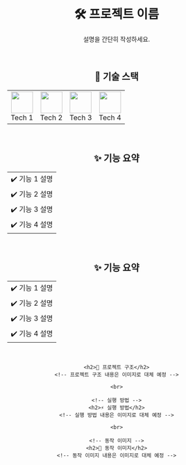 <div align="center">
    <h1>🛠 프로젝트 이름</h1>
    <p>설명을 간단히 작성하세요.</p>
    <br>
    <!-- 기술 스택 -->
    <h2>🚀 기술 스택</h2>
    <table>
        <tr>
            <td align="center"><img src="tech1.png" width="50"><br>Tech 1</td>
            <td align="center"><img src="tech2.png" width="50"><br>Tech 2</td>
            <td align="center"><img src="tech3.png" width="50"><br>Tech 3</td>
            <td align="center"><img src="tech4.png" width="50"><br>Tech 4</td>
        </tr>
    </table>
    <br>

<div align="center">
    <!-- 기능 요약 -->
    <h2>✨ 기능 요약</h2>
    <table>
        <tr>
            <td>✔️ 기능 1 설명</td>
        </tr>
        <tr>
            <td>✔️ 기능 2 설명</td>
        </tr>
        <tr>
            <td>✔️ 기능 3 설명</td>
        </tr>
        <tr>
            <td>✔️ 기능 4 설명</td>
        </tr>
    </table>
    <br>
<div align="center">
    <!-- 기능 요약 -->
    <h2>✨ 기능 요약</h2>
    <table>
        <tr>
            <td>✔️ 기능 1 설명</td>
        </tr>
        <tr>
            <td>✔️ 기능 2 설명</td>
        </tr>
        <tr>
            <td>✔️ 기능 3 설명</td>
        </tr>
        <tr>
            <td>✔️ 기능 4 설명</td>
        </tr>
    </table>
    <br>

    <h2>📁 프로젝트 구조</h2>
    <!-- 프로젝트 구조 내용은 이미지로 대체 예정 -->
    
    <br>
    
    <!-- 실행 방법 -->
    <h2>⚡ 실행 방법</h2>
    <!-- 실행 방법 내용은 이미지로 대체 예정 -->
    
    <br>
    
    <!-- 동작 이미지 -->
    <h2>📸 동작 이미지</h2>
    <!-- 동작 이미지 내용은 이미지로 대체 예정 -->

</div>

